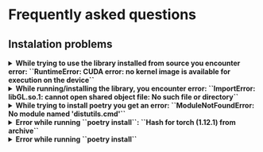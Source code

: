 # Frequently asked questions

## Instalation problems
<details>
    <summary>
        <b>While trying to use the library installed from source you encounter error: ``RuntimeError: CUDA error: no kernel image is available for execution on the device``</b>
    </summary>

This error indicates that you actually have pytorch version which does not have CUDA enabled. To solve that you should refer to [https://pytorch.org/get-started/previous-versions/](https://pytorch.org/get-started/previous-versions/). 

</details>
<details>
    <summary>
        <b>While running/installing the library, you encounter error: ``ImportError: libGL.so.1: cannot open shared object file: No such file or directory``</b>
    </summary>

You should download the following libraries (often already installed in basic distribution of Unix):
```bash
apt-get install ffmpeg libsm6 libxext6  -y
```

Source: [StackOverflow](https://stackoverflow.com/questions/55313610/importerror-libgl-so-1-cannot-open-shared-object-file-no-such-file-or-directo)
</details>
<details>
    <summary>
        <b>While trying to install poetry you get an error: ``ModuleNotFoundError: No module named 'distutils.cmd'``</b>
    </summary>

It helps to install the following: 
```bash
apt-get install python3-distutils
```

Source: [StackOverflow](https://askubuntu.com/questions/1239829/modulenotfounderror-no-module-named-distutils-util)
</details>

<details>
    <summary>
    <b>Error while running ``poetry install``: ``Hash for torch (1.12.1) from archive``</b>
    </summary>

This error might occur when you are in the process of installing and abort the process before it finishes. What you need to do is actually remove all the caches which will run the clean install:
```bash
rm -rf ~/.cache/pypoetry
```
Helful source: [StackOverflow](https://stackoverflow.com/questions/71001968/python-poetry-install-failure-invalid-hashes)
</details>

<details>
    <summary>
    <b>Error while running ``poetry install``</b>
    </summary>

Sometimes the error while running poetry install persists. Then it might be useful to diable parallel connections in poetry and do everything in single thread. To do so you need to run the following:

```bash
poetry config installer.parallel false
```
Helful source: [StackOverflow](https://stackoverflow.com/questions/71001968/python-poetry-install-failure-invalid-hashes)
</details>
